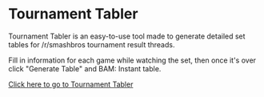 # Tournament Tabler

Tournament Tabler is an easy-to-use tool made to generate detailed set tables for /r/smashbros tournament result threads.

Fill in information for each game while watching the set, then once it's over click "Generate Table" and BAM: Instant table.

[Click here to go to Tournament Tabler](http://tournament-tabler.com/)